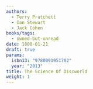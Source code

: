 ```yaml
---
authors:
  - Terry Pratchett
  - Ian Stewart
  - Jack Cohen
books/tags:
  - owned-but-unread
date: 1800-01-21
draft: true
params:
  isbn13: "9780091951702"
  year: "2013"
title: The Science Of Discworld
weight: 1
---
```


<!--more-->
